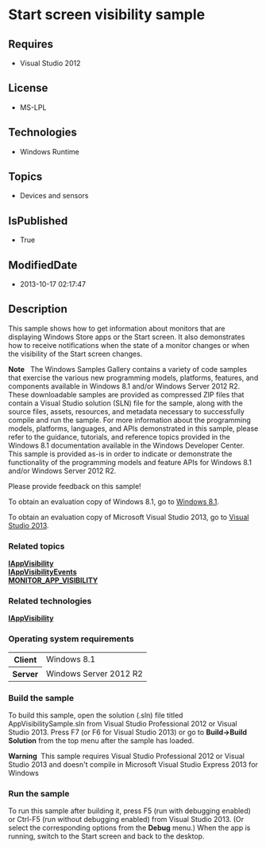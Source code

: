 # Start screen visibility sample
## Requires
* Visual Studio 2012
## License
* MS-LPL
## Technologies
* Windows Runtime
## Topics
* Devices and sensors
## IsPublished
* True
## ModifiedDate
* 2013-10-17 02:17:47
## Description

<div id="mainSection">
<p>This sample shows how to get information about monitors that are displaying Windows Store apps or the Start screen. It also demonstrates how to receive notifications when the state of a monitor changes or when the visibility of the Start screen changes.
</p>
<p class="note"><b>Note</b>&nbsp;&nbsp; The Windows Samples Gallery contains a variety of code samples that exercise the various new programming models, platforms, features, and components available in Windows&nbsp;8.1 and/or Windows Server&nbsp;2012&nbsp;R2. These downloadable samples
 are provided as compressed ZIP files that contain a Visual Studio solution (SLN) file for the sample, along with the source files, assets, resources, and metadata necessary to successfully compile and run the sample. For more information about the programming
 models, platforms, languages, and APIs demonstrated in this sample, please refer to the guidance, tutorials, and reference topics provided in the Windows&nbsp;8.1 documentation available in the Windows Developer Center. This sample is provided as-is in order to
 indicate or demonstrate the functionality of the programming models and feature APIs for Windows&nbsp;8.1 and/or Windows Server&nbsp;2012&nbsp;R2.
</p>
<p class="note">Please provide feedback on this sample! </p>
<p></p>
<p>To obtain an evaluation copy of Windows&nbsp;8.1, go to <a href="http://go.microsoft.com/fwlink/p/?linkid=301696">
Windows&nbsp;8.1</a>. </p>
<p>To obtain an evaluation copy of Microsoft Visual Studio&nbsp;2013, go to <a href="http://go.microsoft.com/fwlink/p/?linkid=301697">
Visual Studio&nbsp;2013</a>. </p>
<h3><a id="related_topics"></a>Related topics</h3>
<dl><dt><a href="http://msdn.microsoft.com/en-us/library/windows/desktop/jj554119"><b>IAppVisibility</b></a>
</dt><dt><a href="http://msdn.microsoft.com/en-us/library/windows/desktop/jj554120"><b>IAppVisibilityEvents</b></a>
</dt><dt><a href="http://msdn.microsoft.com/en-us/library/windows/desktop/jj152046"><b>MONITOR_APP_VISIBILITY</b></a>
</dt></dl>
<h3>Related technologies</h3>
<a href="http://msdn.microsoft.com/en-us/library/windows/desktop/jj554119"><b>IAppVisibility</b></a>
<h3>Operating system requirements</h3>
<table>
<tbody>
<tr>
<th>Client</th>
<td><dt>Windows&nbsp;8.1 </dt></td>
</tr>
<tr>
<th>Server</th>
<td><dt>Windows Server&nbsp;2012&nbsp;R2 </dt></td>
</tr>
</tbody>
</table>
<h3>Build the sample</h3>
<p>To build this sample, open the solution (.sln) file titled AppVisibilitySample.sln from Visual Studio Professional&nbsp;2012 or Visual Studio&nbsp;2013. Press F7 (or F6 for Visual Studio&nbsp;2013) or go to
<b>Build-&gt;Build Solution</b> from the top menu after the sample has loaded. </p>
<p class="note"><b>Warning</b>&nbsp;&nbsp;This sample requires Visual Studio Professional&nbsp;2012 or Visual Studio&nbsp;2013 and doesn't compile in Microsoft Visual Studio Express&nbsp;2013 for Windows</p>
<h3>Run the sample</h3>
<p>To run this sample after building it, press F5 (run with debugging enabled) or Ctrl-F5 (run without debugging enabled) from Visual Studio&nbsp;2013. (Or select the corresponding options from the
<b>Debug</b> menu.) When the app is running, switch to the Start screen and back to the desktop.</p>
</div>
